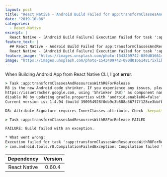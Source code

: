 ```yaml
---
layout: post
title: "React Native - Android Build Failed for app:transformClassesAndResourcesWithR8ForRelease Error"
date: "2019-10-06"
categories:
  - React-Native
excerpt: |
  React Native - [Android Build Failure] Execution failed for task ':app:transformClassesAndResourcesWithR8ForRelease'. com.android.tools.r8.CompilationFailedException; Compilation failed to complete
feature_text: |
  ## React Native - Android Build Failed for app:transformClassesAndResourcesWithR8ForRelease Error
  React Native - [Android Build Failure] Execution failed for task ':app:transformClassesAndResourcesWithR8ForRelease'. com.android.tools.r8.CompilationFailedException; Compilation failed to complete
feature_image: "https://images.unsplash.com/photo-1543409742-080d01661481?ixlib=rb-1.2.1&ixid=eyJhcHBfaWQiOjEyMDd9&auto=format&fit=crop&w=2850&q=80"
image: "https://images.unsplash.com/photo-1543409742-080d01661481?ixlib=rb-1.2.1&ixid=eyJhcHBfaWQiOjEyMDd9&auto=format&fit=crop&w=2850&q=80"
---
```


When Building Android App from React Native CLI, I got **error**:

```cmd
> Task :app:transformClassesAndResourcesWithR8ForRelease
R8 is the new Android code shrinker. If you experience any issues, please file a bug at
https://issuetracker.google.com, using 'Shrinker (R8)' as component name. You can
disable R8 by updating gradle.properties with 'android.enableR8=false'.
Current version is: 1.4.94 (build 390954928f0db9c3b888a367f7f128ce3bbfb160 from go/r8bot (luci-r8-ci-archive-0-5g74)).

D8: Attribute Signature requires InnerClasses attribute. Check -keepattributes directive.

> Task :app:transformClassesAndResourcesWithR8ForRelease FAILED

FAILURE: Build failed with an exception.

* What went wrong:
Execution failed for task ':app:transformClassesAndResourcesWithR8ForRelease'.
> com.android.tools.r8.CompilationFailedException: Compilation failed to complete
```

|  Dependency  | Version |
| :----------: | :-----: |
| React Native | 0.60.4  |
